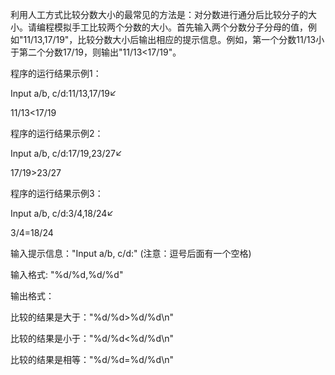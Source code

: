 利用人工方式比较分数大小的最常见的方法是：对分数进行通分后比较分子的大小。请编程模拟手工比较两个分数的大小。首先输入两个分数分子分母的值，例如"11/13,17/19"，比较分数大小后输出相应的提示信息。例如，第一个分数11/13小于第二个分数17/19，则输出"11/13<17/19"。



程序的运行结果示例1：

Input a/b, c/d:11/13,17/19↙

11/13<17/19

程序的运行结果示例2：



Input a/b, c/d:17/19,23/27↙

17/19>23/27

程序的运行结果示例3：


Input a/b, c/d:3/4,18/24↙

3/4=18/24



输入提示信息："Input a/b, c/d:"  (注意：逗号后面有一个空格)

输入格式: "%d/%d,%d/%d"

输出格式：

比较的结果是大于："%d/%d>%d/%d\n"

比较的结果是小于："%d/%d<%d/%d\n"

比较的结果是相等："%d/%d=%d/%d\n"